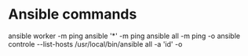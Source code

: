 # Ansible commands
ansible worker -m ping
ansible '*' -m ping
ansible all -m ping -o
ansible controle --list-hosts
/usr/local/bin/ansible all -a 'id' -o 